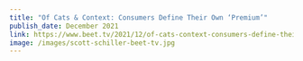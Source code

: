 ```yaml
---
title: "Of Cats & Context: Consumers Define Their Own ‘Premium’"
publish_date: December 2021
link: https://www.beet.tv/2021/12/of-cats-context-consumers-define-their-own-premium-engines-schiller-says.html
image: /images/scott-schiller-beet-tv.jpg
---
```

